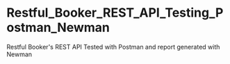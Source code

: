 # Restful_Booker_REST_API_Testing_Postman_Newman
 Restful Booker's REST API Tested with Postman and report generated with Newman
